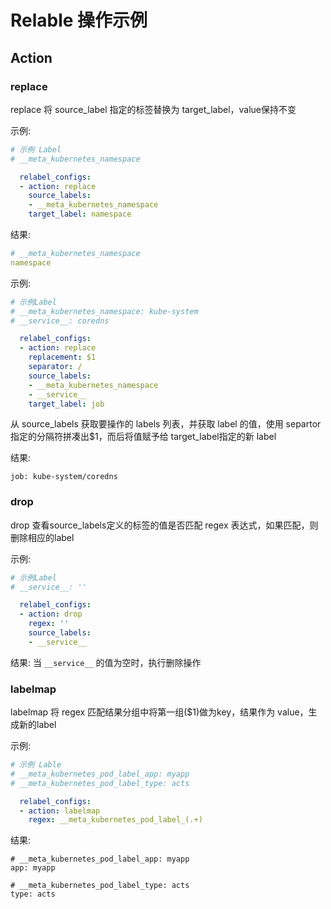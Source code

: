 # Relable 操作示例

## Action 
### replace
replace 将 source_label 指定的标签替换为 target_label，value保持不变

示例:
```yaml
# 示例 Label
# __meta_kubernetes_namespace

  relabel_configs:
  - action: replace
    source_labels:
    - __meta_kubernetes_namespace
    target_label: namespace
```

结果:
```yaml
# __meta_kubernetes_namespace
namespace
```

示例:
```yaml
# 示例Label
# __meta_kubernetes_namespace: kube-system
# __service__: coredns

  relabel_configs:
  - action: replace
    replacement: $1
    separator: /
    source_labels:
    - __meta_kubernetes_namespace
    - __service__
    target_label: job
```
从 source_labels 获取要操作的 labels 列表，并获取 label 的值，使用 separtor 指定的分隔符拼凑出$1，而后将值赋予给 target_label指定的新 label


结果:
```
job: kube-system/coredns
```

### drop
drop 查看source_labels定义的标签的值是否匹配 regex 表达式，如果匹配，则删除相应的label

示例:
```yaml
# 示例Label
# __service__: ''

  relabel_configs:
  - action: drop
    regex: ''
    source_labels:
    - __service__
```

结果: 当 `__service__` 的值为空时，执行删除操作

### labelmap
labelmap 将 regex 匹配结果分组中将第一组($1)做为key，结果作为 value，生成新的label

示例:
```yaml
# 示例 Lable
# __meta_kubernetes_pod_label_app: myapp
# __meta_kubernetes_pod_label_type: acts

  relabel_configs:
  - action: labelmap
    regex: __meta_kubernetes_pod_label_(.+)
```

结果:
```
# __meta_kubernetes_pod_label_app: myapp 
app: myapp

# __meta_kubernetes_pod_label_type: acts
type: acts
```



